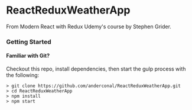 # ReactReduxWeatherApp

From Modern React with Redux Udemy's course by Stephen Grider.

### Getting Started

#### Familiar with Git?
Checkout this repo, install dependencies, then start the gulp process with the following:

```
> git clone https://github.com/anderconal/ReactReduxWeatherApp.git
> cd ReactReduxWeatherApp
> npm install
> npm start
```
